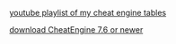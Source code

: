[youtube playlist of my cheat engine tables](https://www.youtube.com/playlist?list=PLz7kC24IfG5EIPWUChnNXQ8Hqz7yHGctD)

[download CheatEngine 7.6 or newer](https://www.cheatengine.org/downloads.php)

